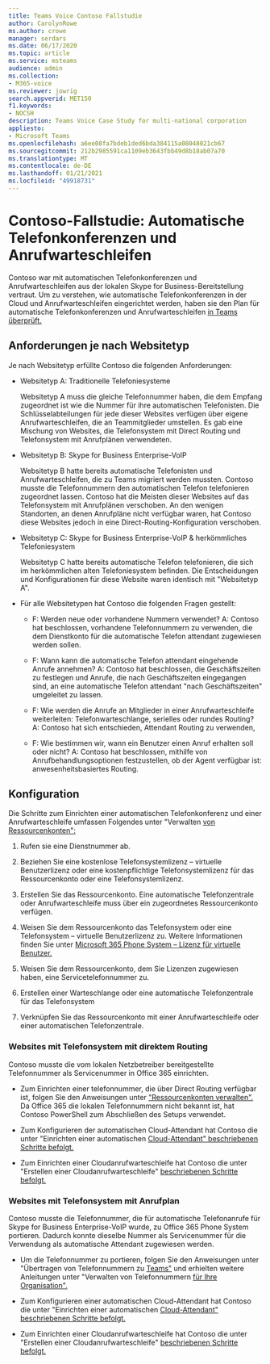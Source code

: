 ```yaml
---
title: Teams Voice Contoso Fallstudie
author: CarolynRowe
ms.author: crowe
manager: serdars
ms.date: 06/17/2020
ms.topic: article
ms.service: msteams
audience: admin
ms.collection:
- M365-voice
ms.reviewer: jowrig
search.appverid: MET150
f1.keywords:
- NOCSH
description: Teams Voice Case Study for multi-national corporation
appliesto:
- Microsoft Teams
ms.openlocfilehash: a6ee08fa7bdeb1ded6bda384115a08048021cb67
ms.sourcegitcommit: 212b2985591ca1109eb3643fbb49d8b18ab07a70
ms.translationtype: MT
ms.contentlocale: de-DE
ms.lasthandoff: 01/21/2021
ms.locfileid: "49918731"
---
```

# <a name="contoso-case-study-auto-attendants-and-call-queues"></a>Contoso-Fallstudie: Automatische Telefonkonferenzen und Anrufwarteschleifen

Contoso war mit automatischen Telefonkonferenzen und Anrufwarteschleifen aus der lokalen Skype for Business-Bereitstellung vertraut. Um zu verstehen, wie automatische Telefonkonferenzen in der Cloud und Anrufwarteschleifen eingerichtet werden, haben sie den Plan für automatische Telefonkonferenzen und Anrufwarteschleifen [in Teams überprüft.](plan-auto-attendant-call-queue.md)

## <a name="requirements-depending-on-site-type"></a>Anforderungen je nach Websitetyp

Je nach Websitetyp erfüllte Contoso die folgenden Anforderungen:

- Websitetyp A: Traditionelle Telefoniesysteme 

  Websitetyp A muss die gleiche Telefonnummer haben, die dem Empfang zugeordnet ist wie die Nummer für ihre automatischen Telefonisten. Die Schlüsselabteilungen für jede dieser Websites verfügen über eigene Anrufwarteschleifen, die an Teammitglieder umstellen. Es gab eine Mischung von Websites, die Telefonsystem mit Direct Routing und Telefonsystem mit Anrufplänen verwendeten.  

- Websitetyp B: Skype for Business Enterprise-VoIP 

  Websitetyp B hatte bereits automatische Telefonisten und Anrufwarteschleifen, die zu Teams migriert werden mussten. Contoso musste die Telefonnummern den automatischen Telefon telefonieren zugeordnet lassen. Contoso hat die Meisten dieser Websites auf das Telefonsystem mit Anrufplänen verschoben. An den wenigen Standorten, an denen Anrufpläne nicht verfügbar waren, hat Contoso diese Websites jedoch in eine Direct-Routing-Konfiguration verschoben.  

- Websitetyp C: Skype for Business Enterprise-VoIP & herkömmliches Telefoniesystem 

  Websitetyp C hatte bereits automatische Telefon telefonieren, die sich im herkömmlichen alten Telefoniesystem befinden. Die Entscheidungen und Konfigurationen für diese Website waren identisch mit "Websitetyp A".   

- Für alle Websitetypen hat Contoso die folgenden Fragen gestellt:

  - F: Werden neue oder vorhandene Nummern verwendet? 
    A: Contoso hat beschlossen, vorhandene Telefonnummern zu verwenden, die dem Dienstkonto für die automatische Telefon attendant zugewiesen werden sollen. 

  - F: Wann kann die automatische Telefon attendant eingehende Anrufe annehmen? 
    A: Contoso hat beschlossen, die Geschäftszeiten zu festlegen und Anrufe, die nach Geschäftszeiten eingegangen sind, an eine automatische Telefon attendant "nach Geschäftszeiten" umgeleitet zu lassen.  

  - F: Wie werden die Anrufe an Mitglieder in einer Anrufwarteschleife weiterleiten: Telefonwarteschlange, serielles oder rundes Routing? 
    A: Contoso hat sich entschieden, Attendant Routing zu verwenden, 

  - F: Wie bestimmen wir, wann ein Benutzer einen Anruf erhalten soll oder nicht? 
    A: Contoso hat beschlossen, mithilfe von Anrufbehandlungsoptionen festzustellen, ob der Agent verfügbar ist: anwesenheitsbasiertes Routing. 


## <a name="configuration"></a>Konfiguration

Die Schritte zum Einrichten einer automatischen Telefonkonferenz und einer Anrufwarteschleife umfassen Folgendes unter "Verwalten [von Ressourcenkonten":](manage-resource-accounts.md) 

1. Rufen sie eine Dienstnummer ab. 

2. Beziehen Sie eine kostenlose Telefonsystemlizenz – virtuelle Benutzerlizenz oder eine kostenpflichtige Telefonsystemlizenz für das Ressourcenkonto oder eine Telefonsystemlizenz.

3. Erstellen Sie das Ressourcenkonto. Eine automatische Telefonzentrale oder Anrufwarteschleife muss über ein zugeordnetes Ressourcenkonto verfügen. 

4. Weisen Sie dem Ressourcenkonto das Telefonsystem oder eine Telefonsystem – virtuelle Benutzerlizenz zu. Weitere Informationen finden Sie unter [Microsoft 365 Phone System – Lizenz für virtuelle Benutzer.](https://docs.microsoft.com/microsoftteams/teams-add-on-licensing/virtual-user)

5. Weisen Sie dem Ressourcenkonto, dem Sie Lizenzen zugewiesen haben, eine Servicetelefonnummer zu. 

6. Erstellen einer Warteschlange oder eine automatische Telefonzentrale für das Telefonsystem 

7. Verknüpfen Sie das Ressourcenkonto mit einer Anrufwarteschleife oder einer automatischen Telefonzentrale. 


### <a name="sites-with-phone-system-with-direct-routing"></a>Websites mit Telefonsystem mit direktem Routing 

Contoso musste die vom lokalen Netzbetreiber bereitgestellte Telefonnummer als Servicenummer in Office 365 einrichten. 

- Zum Einrichten einer telefonnummer, die über Direct Routing verfügbar ist, folgen Sie den Anweisungen unter ["Ressourcenkonten verwalten".](manage-resource-accounts.md) Da Office 365 die lokalen Telefonnummern nicht bekannt ist, hat Contoso PowerShell zum Abschließen des Setups verwendet.   

- Zum Konfigurieren der automatischen Cloud-Attendant hat Contoso die unter "Einrichten einer automatischen [Cloud-Attendant" beschriebenen Schritte befolgt.](create-a-phone-system-auto-attendant.md) 

- Zum Einrichten einer Cloudanrufwarteschleife hat Contoso die unter "Erstellen einer Cloudanrufwarteschleife" [beschriebenen Schritte befolgt.](create-a-phone-system-call-queue.md)  


### <a name="sites-with-phone-system-with-calling-plan"></a>Websites mit Telefonsystem mit Anrufplan

Contoso musste die Telefonnummer, die für automatische Telefonanrufe für Skype for Business Enterprise-VoIP wurde, zu Office 365 Phone System portieren. Dadurch konnte dieselbe Nummer als Servicenummer für die Verwendung als automatische Attendant zugewiesen werden. 

- Um die Telefonnummer zu portieren, folgen Sie den Anweisungen unter "Übertragen von Telefonnummern zu [Teams"](https://docs.microsoft.com/microsoftteams/phone-number-calling-plans/transfer-phone-numbers-to-teams) und erhielten weitere Anleitungen unter "Verwalten von Telefonnummern [für Ihre Organisation".](https://docs.microsoft.com/microsoftteams/manage-phone-numbers-for-your-organization/manage-phone-numbers-for-your-organization)

- Zum Konfigurieren einer automatischen Cloud-Attendant hat Contoso die unter "Einrichten einer automatischen [Cloud-Attendant" beschriebenen Schritte befolgt.](create-a-phone-system-auto-attendant.md)

-  Zum Einrichten einer Cloudanrufwarteschleife hat Contoso die unter "Erstellen einer Cloudanrufwarteschleife" [beschriebenen Schritte befolgt.](create-a-phone-system-call-queue.md)  

 